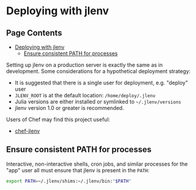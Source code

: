 # Deploying with jlenv

## Page Contents

* [Deploying with jlenv](#deploying-with-jlenv)
  * [Ensure consistent PATH for processes](#ensure-consistent-path-for-processes)
  
Setting up jlenv on a production server is exactly the same as in development. 
Some considerations for a hypothetical deployment strategy:

* It is suggested that there is a single user for deployment, e.g. "deploy" user
* `JLENV_ROOT` is at the default location: `/home/deploy/.jlenv`
* Julia versions are either installed or symlinked to `~/.jlenv/versions`
* jlenv version 1.0 or greater is recommended.

Users of Chef may find this project useful:

* [chef-jlenv](https://github.com/jlenv/jlenv-cookbook#readme)

## Ensure consistent PATH for processes

Interactive, non-interactive shells, cron jobs, and similar processes for the 
"app" user all must ensure that jlenv is present in the `PATH`:

```bash
export PATH=~/.jlenv/shims:~/.jlenv/bin:"$PATH"
```
